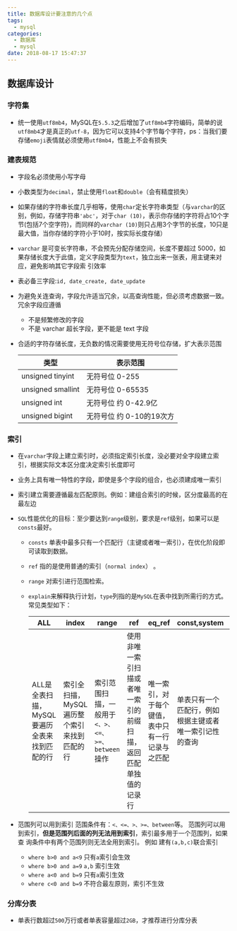 ```yaml
---
title: 数据库设计要注意的几个点
tags:
  - mysql
categories:
  - 数据库
  - mysql
date: 2018-08-17 15:47:37
---
```

## 数据库设计

### 字符集

* 统一使用`utf8mb4`，MySQL在`5.5.3`之后增加了`utf8mb4`字符编码，简单的说`utf8mb4`才是真正的`utf-8`，因为它可以支持4个字节每个字符，ps：当我们要存储`emoji`表情就必须使用`utf8mb4`，性能上不会有损失

### 建表规范

* 字段名必须使用小写字母
* 小数类型为`decimal`，禁止使用`float`和`double`（会有精度损失）
* 如果存储的字符串长度几乎相等，使用`char`定长字符串类型（与`varchar`的区别，例如，存储字符串`'abc'`，对于`char (10)`，表示你存储的字符将占10个字节(包括7个空字符)，而同样的`varchar (10)`则只占用3个字节的长度，10只是最大值，当你存储的字符小于10时，按实际长度存储） 
* `varchar` 是可变长字符串，不会预先分配存储空间，长度不要超过 5000，如果存储长度大于此值，定义字段类型为`text`，独立出来一张表，用主键来对应，避免影响其它字段索 引效率 
* 表必备三字段:`id, date_create, date_update`
* 为避免关连查询，字段允许适当冗余，以高查询性能，但必须考虑数据一致。冗余字段应遵循 
	* 不是频繁修改的字段 
	* 不是 varchar 超长字段，更不能是 text 字段
	
* 合适的字符存储长度，无负数的情况需要使用无符号位存储，扩大表示范围

	类型 | 表示范围 
	--- | ---
	unsigned tinyint | 无符号位 0-255
	unsigned smallint | 无符号位 0-65535
	unsigned int | 无符号位 约 0-42.9亿
	unsigned bigint | 无符号位 约 0-10的19次方
	
### 索引

* 在`varchar`字段上建立索引时，必须指定索引长度，没必要对全字段建立索引，根据实际文本区分度决定索引长度即可 
* 业务上具有唯一特性的字段，即使是多个字段的组合，也必须建成唯一索引 
* 索引建立需要遵循最左匹配原则。例如：建组合索引的时候，区分度最高的在最左边
* `SQL`性能优化的目标：至少要达到`range`级别，要求是`ref`级别，如果可以是`consts`最好。
	* `consts` 单表中最多只有一个匹配行（主键或者唯一索引），在优化阶段即可读取到数据。
	* `ref` 指的是使用普通的索引（`normal index`） 。
	* `range` 对索引进行范围检索。
	* `explain`来解释执行计划，`type`列指的是`MySQL`在表中找到所需行的方式。常见类型如下：
	
		ALL | index | range |ref |eq_ref | const,system | NULL
		--- | --- | --- | --- | --- | --- | ---
		ALL是全表扫描，MySQL要遍历全表来找到匹配的行 | 索引全扫描，MySQL遍历整个索引来找到匹配的行 | 索引范围扫描，一般用于`<、>、<=、>=、between`操作 | 使用非唯一索引扫描或者唯一索引的前缀扫描，返回匹配单独值的记录行 | 唯一索引，对于每个键值，表中只有一行记录与之匹配 | 单表只有一个匹配行，例如根据主键或者唯一索引记性的查询 
		
* 范围列可以用到索引
	范围条件有：`<、<=、>、>=、between`等。
	范围列可以用到索引，**但是范围列后面的列无法用到索引**，索引最多用于一个范围列，如果查	询条件中有两个范围列则无法全用到索引。
	例如 建有`(a,b,c)`联合索引 
	
	* `where b>0 and a<9` 只有`a`索引会生效
	* `where b>0 and a=9` `a,b` 索引生效
	* `where a<0 and b=9` 只有`a`索引生效
	* `where c<0 and b=9` 不符合最左原则，索引不生效

### 分库分表
* 单表行数超过`500`万行或者单表容量超过`2GB`，才推荐进行分库分表 
